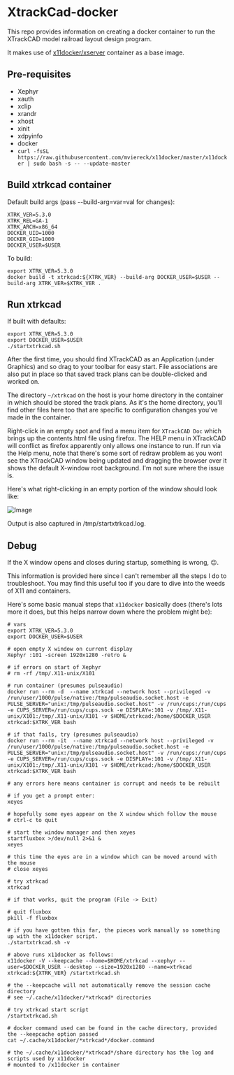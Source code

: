 # XtrackCad-docker
This repo provides information on creating a docker container to run the XTrackCAD model railroad layout design program.

It makes use of [x11docker/xserver](https://hub.docker.com/r/x11docker/xserver) container as a base image.

## Pre-requisites
* Xephyr
* xauth
* xclip
* xrandr
* xhost
* xinit
* xdpyinfo
* docker
* `curl -fsSL https://raw.githubusercontent.com/mviereck/x11docker/master/x11docker | sudo bash -s -- --update-master`

## Build xtrkcad container
Default build args (pass --build-arg=var=val for changes):
```
XTRK_VER=5.3.0
XTRK_REL=GA-1
XTRK_ARCH=x86_64
DOCKER_UID=1000
DOCKER_GID=1000
DOCKER_USER=$USER
```

To build:
```
export XTRK_VER=5.3.0
docker build -t xtrkcad:${XTRK_VER} --build-arg DOCKER_USER=$USER --build-arg XTRK_VER=$XTRK_VER .
```

## Run xtrkcad
If built with defaults:
```
export XTRK_VER=5.3.0
export DOCKER_USER=$USER
./startxtrkcad.sh
```
After the first time, you should find XTrackCAD as an Application (under Graphics) and so drag to your toolbar for easy start. File associations are also put in place so that saved track plans can be double-clicked and worked on.

The directory `~/xtrkcad` on the host is your home directory in the container in which should be stored the track plans. As it's the home directory, you'll find other files here too that are specific to configuration changes you've made in the container.

Right-click in an empty spot and find a menu item for `XTrackCAD Doc` which brings up the contents.html file using firefox. The HELP menu in XTrackCAD will conflict as firefox apparently only allows one instance to run. If run via the Help menu, note that there's some sort of redraw problem as you wont see the XTrackCAD window being updated and dragging the browser over it shows the default X-window root background. I'm not sure where the issue is.

Here's what right-clicking in an empty portion of the window should look like:

![Image](https://github.com/user-attachments/assets/6a7af21e-526c-4107-9928-ed1247fa132b)

Output is also captured in /tmp/startxtrkcad.log.

## Debug
If the X window opens and closes during startup, something is wrong, 😉.

This information is provided here since I can't remember all the steps I do to troubleshoot. You may find this useful too if you dare to dive into the weeds of X11 and containers.

Here's some basic manual steps that `x11docker` basically does (there's lots more it does, but this helps narrow down where the problem might be):

```
# vars
export XTRK_VER=5.3.0
export DOCKER_USER=$USER

# open empty X window on current display
Xephyr :101 -screen 1920x1280 -retro &

# if errors on start of Xephyr
# rm -rf /tmp/.X11-unix/X101

# run container (presumes pulseaudio)
docker run --rm -d  --name xtrkcad --network host --privileged -v /run/user/1000/pulse/native:/tmp/pulseaudio.socket.host -e PULSE_SERVER="unix:/tmp/pulseaudio.socket.host" -v /run/cups:/run/cups -e CUPS_SERVER=/run/cups/cups.sock -e DISPLAY=:101 -v /tmp/.X11-unix/X101:/tmp/.X11-unix/X101 -v $HOME/xtrkcad:/home/$DOCKER_USER xtrkcad:$XTRK_VER bash

# if that fails, try (presumes pulseaudio)
docker run --rm -it  --name xtrkcad --network host --privileged -v /run/user/1000/pulse/native:/tmp/pulseaudio.socket.host -e PULSE_SERVER="unix:/tmp/pulseaudio.socket.host" -v /run/cups:/run/cups -e CUPS_SERVER=/run/cups/cups.sock -e DISPLAY=:101 -v /tmp/.X11-unix/X101:/tmp/.X11-unix/X101 -v $HOME/xtrkcad:/home/$DOCKER_USER xtrkcad:$XTRK_VER bash

# any errors here means container is corrupt and needs to be rebuilt

# if you get a prompt enter:
xeyes

# hopefully some eyes appear on the X window which follow the mouse
# ctrl-c to quit

# start the window manager and then xeyes
startfluxbox >/dev/null 2>&1 &
xeyes

# this time the eyes are in a window which can be moved around with the mouse
# close xeyes

# try xtrkcad
xtrkcad

# if that works, quit the program (File -> Exit)

# quit fluxbox
pkill -f fluxbox

# if you have gotten this far, the pieces work manually so something up with the x11docker script.
./startxtrkcad.sh -v

# above runs x11docker as follows:
x11docker -V --keepcache --home=$HOME/xtrkcad --xephyr --user=$DOCKER_USER --desktop --size=1920x1280 --name=xtrkcad xtrkcad:${XTRK_VER} /startxtrkcad.sh

# the --keepcache will not automatically remove the session cache directory
# see ~/.cache/x11docker/*xtrkcad* directories

# try xtrkcad start script
/startxtrkcad.sh

# docker command used can be found in the cache directory, provided the --keepcache option passed
cat ~/.cache/x11docker/*xtrkcad*/docker.command

# the ~/.cache/x11docker/*xtrkcad*/share directory has the log and scripts used by x11docker
# mounted to /x11docker in container
```
